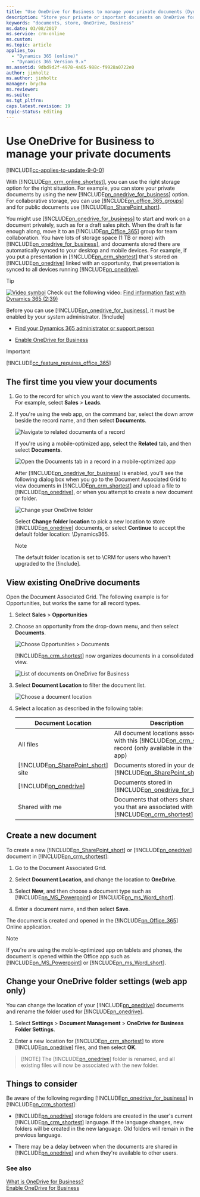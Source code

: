 ```yaml
---
title: "Use OneDrive for Business to manage your private documents (Dynamics 365 Customer Engagement) | MicrosoftDocs"
description: "Store your private or important documents on OneDrive for Business."
keywords: "documents, store, OneDrive, Business"
ms.date: 03/08/2017
ms.service: crm-online
ms.custom: 
ms.topic: article
applies_to:
  - "Dynamics 365 (online)"
  - "Dynamics 365 Version 9.x"
ms.assetid: 9dbd9d2f-4978-4a65-988c-f9928a0722e0
author: jimholtz
ms.author: jimholtz
manager: brycho
ms.reviewer: 
ms.suite: 
ms.tgt_pltfrm: 
caps.latest.revision: 19
topic-status: Editing
---
```


# Use OneDrive for Business to manage your private documents

[!INCLUDE[cc-applies-to-update-9-0-0](../includes/cc_applies_to_update_9_0_0.md)]

With [!INCLUDE[pn_crm_online_shortest](../includes/pn-crm-online-shortest.md)], you can use the right storage option for the right situation. For example, you can store your private documents by using the new [!INCLUDE[pn_onedrive_for_business](../includes/pn-onedrive-for-business.md)] option. For collaborative storage, you can use [!INCLUDE[pn_office_365_groups](../includes/pn-office-365-groups.md)] and for public documents use [!INCLUDE[pn_SharePoint_short](../includes/pn-sharepoint-short.md)].  
  
 You might use [!INCLUDE[pn_onedrive_for_business](../includes/pn-onedrive-for-business.md)] to start and work on a document privately, such as for a draft sales pitch. When the draft is far enough along, move it to an [!INCLUDE[pn_Office_365](../includes/pn-office-365.md)] group for team collaboration. You have lots of storage space (1 TB or more) with [!INCLUDE[pn_onedrive_for_business](../includes/pn-onedrive-for-business.md)], and documents stored there are automatically synced to your desktop and mobile devices. For example, if you put a presentation in [!INCLUDE[pn_crm_shortest](../includes/pn-crm-shortest.md)] that's stored on [!INCLUDE[pn_onedrive](../includes/pn-onedrive.md)] linked with an opportunity, that presentation is synced to all devices running [!INCLUDE[pn_onedrive](../includes/pn-onedrive.md)].  
  
> [!TIP]
> [![Video symbol](../basics/media/video-button.png "Video symbol")](http://go.microsoft.com/fwlink/p/?LinkId=404225) Check out the following video: [Find information fast with Dynamics 365 (2:39)](https://go.microsoft.com/fwlink/p/?linkid=837816)  
  
 Before you can use [!INCLUDE[pn_onedrive_for_business](../includes/pn-onedrive-for-business.md)], it must be enabled by your system administrator. [!include[](../includes/proc-more-information.md)]  
  
-   [Find your Dynamics 365 administrator or support person](../basics/find-administrator-support.md)  
  
-   [Enable OneDrive for Business](../admin/enable-onedrive-for-business.md)  
  
> [!IMPORTANT]
> [!INCLUDE[cc_feature_requires_office_365](../includes/cc-feature-requires-office-365.md)]  
  
## The first time you view your documents  
 
 1.  Go to the record for which you want to view the associated documents. For example, select **Sales** > **Leads**.

 2.  If you're using the web app, on the command bar, select the down arrow beside the record name, and then select **Documents**. 

     ![Navigate to related documents of a record](media/go-to-related-documents.png "Navigate to related documents for a record")

     If you're using a mobile-optimized app, select the **Related** tab, and then select **Documents**.

     ![Open the Documents tab in a record in a mobile-optimized app](media/open-documents-tab-in-form.png "Open the Documents tab in a record in a mobile-optimized app")

     
     After [!INCLUDE[pn_onedrive_for_business](../includes/pn-onedrive-for-business.md)] is enabled, you'll see the following dialog box when you go to the Document Associated Grid to view documents in [!INCLUDE[pn_crm_shortest](../includes/pn-crm-shortest.md)] and upload a file to [!INCLUDE[pn_onedrive](../includes/pn-onedrive.md)], or when you attempt to create a new document or folder.  
  
     ![Change your OneDrive folder](../basics/media/onedrive-first-time.png "Change your OneDrive folder")  
  
     Select **Change folder location** to pick a new location to store [!INCLUDE[pn_onedrive](../includes/pn-onedrive.md)] documents, or select **Continue** to accept the default folder location: \Dynamics365. 
 
     > [!NOTE]
     > The default folder location is set to \CRM for users who haven't upgraded to the [!include[](../includes/pn-crm-9-0-0-online.md)]. 
  
## View existing OneDrive documents  
 Open the Document Associated Grid. The following example is for Opportunities, but works the same for all record types.  
 
1.  Select **Sales** > **Opportunities**  
  
2.  Choose an opportunity from the drop-down menu, and then select **Documents**.  
  
     ![Choose Opportunities > Documents](../basics/media/choose-opportunity-documents.png "Choose Opportunities > Documents")  
  
     [!INCLUDE[pn_crm_shortest](../includes/pn-crm-shortest.md)] now organizes documents in a consolidated view.  
  
     ![List of documents on OneDrive for Business](media/list-of-documents-in-onedrive.png "List of documents on OneDrive")
  
 3. Select **Document Location** to filter the document list.  
  
     ![Choose a document location](../basics/media/onedrive-choose-document-location.PNG "Choose a document location")  
  
 4. Select a location as described in the following table:  
  
    |Document Location|Description|  
    |-----------------------|-----------------|  
    |All files|All document locations associated with this [!INCLUDE[pn_crm_shortest](../includes/pn-crm-shortest.md)] record (only available in the web app)|  
    |[!INCLUDE[pn_SharePoint_short](../includes/pn-sharepoint-short.md)] site|Documents stored in your default [!INCLUDE[pn_SharePoint_short](../includes/pn-sharepoint-short.md)] site|  
    |[!INCLUDE[pn_onedrive](../includes/pn-onedrive.md)]|Documents stored in [!INCLUDE[pn_onedrive_for_business](../includes/pn-onedrive-for-business.md)]|  
    |Shared with me|Documents that others shared with you that are associated with this [!INCLUDE[pn_crm_shortest](../includes/pn-crm-shortest.md)] record|  
      
## Create a new document  
 To create a new [!INCLUDE[pn_SharePoint_short](../includes/pn-sharepoint-short.md)] or [!INCLUDE[pn_onedrive](../includes/pn-onedrive.md)] document in [!INCLUDE[pn_crm_shortest](../includes/pn-crm-shortest.md)]:  
  
1.  Go to the Document Associated Grid.  
  
2.  Select **Document Location**, and change the location to **OneDrive**.

3.  Select **New**, and then choose a document type such as [!INCLUDE[pn_MS_Powerpoint](../includes/pn-ms-powerpoint.md)] or [!INCLUDE[pn_ms_Word_short](../includes/pn-ms-word-short.md)].  
  
4.  Enter a document name, and then select **Save**.  
  
 The document is created and opened in the [!INCLUDE[pn_Office_365](../includes/pn-office-365.md)] Online application.  


> [!NOTE]
> If you're are using the mobile-optimized app on tablets and phones, the document is opened within the Office app such as [!INCLUDE[pn_MS_Powerpoint](../includes/pn-ms-powerpoint.md)] or [!INCLUDE[pn_ms_Word_short](../includes/pn-ms-word-short.md)].
  
## Change your OneDrive folder settings (web app only)
 You can change the location of your [!INCLUDE[pn_onedrive](../includes/pn-onedrive.md)] documents and rename the folder used for [!INCLUDE[pn_onedrive](../includes/pn-onedrive.md)].  
  
1.  Select **Settings** > **Document Management** > **OneDrive for Business Folder Settings**.  
  
2.  Enter a new location for [!INCLUDE[pn_crm_shortest](../includes/pn-crm-shortest.md)] to store [!INCLUDE[pn_onedrive](../includes/pn-onedrive.md)] files, and then select **OK**.  
  
   >  [!NOTE]
   >  The [!INCLUDE[pn_onedrive](../includes/pn-onedrive.md)] folder is renamed, and all existing files will now be associated with the new folder.  
  
## Things to consider  
 Be aware of the following regarding [!INCLUDE[pn_onedrive_for_business](../includes/pn-onedrive-for-business.md)] in [!INCLUDE[pn_crm_shortest](../includes/pn-crm-shortest.md)]:  
  
-   [!INCLUDE[pn_onedrive](../includes/pn-onedrive.md)] storage folders are created in the user's current [!INCLUDE[pn_crm_shortest](../includes/pn-crm-shortest.md)] language. If the language changes, new folders will be created in the new language. Old folders will remain in the previous language.  
   
-   There may be a delay between when the documents are shared in [!INCLUDE[pn_onedrive](../includes/pn-onedrive.md)] and when they're available to other users.  
  
### See also  
 [What is OneDrive for Business?](https://support.office.com/en-US/article/What-is-OneDrive-for-Business-187f90af-056f-47c0-9656-cc0ddca7fdc2)   
 [Enable OneDrive for Business](../admin/enable-onedrive-for-business.md)
